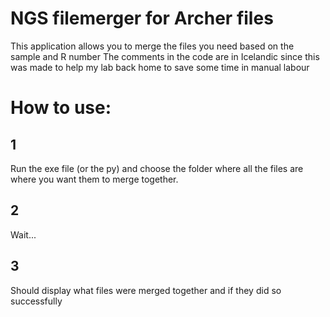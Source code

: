 # NGS filemerger for Archer files

This application allows you to merge the files you need based on the sample and R number 
The comments in the code are in Icelandic since this was made to help my lab back home to save some time in manual labour 


# How to use: 

## 1
Run the exe file (or the py) and choose the folder where all the files are where you want them to merge together.

## 2 
Wait...

## 3 
Should display what files were merged together and if they did so successfully
